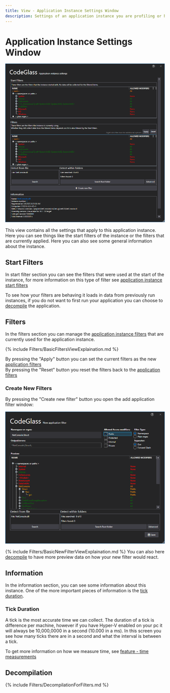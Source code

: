 ```yaml
---
title: View - Application Instance Settings Window
description: Settings of an application instance you are profiling or have profiled.
---
```

# Application Instance Settings Window
![assets/img/AppInstanceSettingsWindow/AppInstanceSettingsWindow.png](../../assets/img/AppInstanceSettingsWindow/AppInstanceSettingsWindow.png)

This view contains all the settings that apply to this application instance. Here you can see things like the start filters of the instance or the filters that are currently applied. Here you can also see some general information about the instance.

## Start Filters
In start filter section you can see the filters that were used at the start of the instance, for more information on this type of filter see [application instance start filters](../features/ProfilingDataFiltering.md#application-instance-start-filters)

To see how your filters are behaving it loads in data from previously run instances, if you do not want to first run your application you can choose to [decompile](#decompilation) the application.

## Filters
In the filters section you can manage the [application instance filters](../features/ProfilingDataFiltering.md#application-instance-filters) that are currently used for the application instance.

{% include Filters/BasicFiltersViewExplaination.md  %}

By pressing the "Apply" button you can set the current filters as the new [application filters](../features/ProfilingDataFiltering.md#application-filters)<br>
By pressing the "Reset" button you reset the filters back to the [application filters](../features/ProfilingDataFiltering.md#application-filters)

### Create New Filters
By pressing the "Create new filter" button you open the add application filter window:

![assets/img/ApplicationSettingsWindow/AddApplicationFilter.png](../../assets/img/ApplicationSettingsWindow/AddApplicationFilter.png)

{% include Filters/BasicNewFilterViewExplaination.md  %}
You can also here [decompile](#decompilation) to have more preview data on how your new filter would react.

## Information
In the information section, you can see some information about this instance. One of the more important pieces of information is the [tick duration](#tick-duration).

### Tick Duration
A tick is the most accurate time we can collect. The duration of a tick is difference per machine, however if you have Hyper-V enabled on your pc it will always be 10,000,0000 in a second (10.000 in a ms).
In this screen you see how many ticks there are in a second and what the interval is between a tick. 

To get more information on how we measure time, see [feature - time measurements](../features/TimeMessurement.md)

## Decompilation
{% include Filters/DecompilationForFilters.md %}